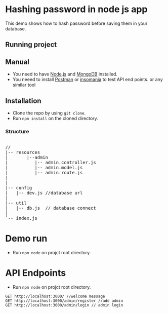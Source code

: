 # Hashing password in node js app

This demo shows how to hash password before saving them in your database.


## Running project

## Manual

* You need to have [Node.js](https://nodejs.org) and [MongoDB](https://www.mongodb.com) installed.
* You neeed to install [Postman](https://insomnia.rest) or [insomania](https://www.getpostman.com) to test  API end points. or any similar tool

## Installation

* Clone the repo by using ```git clone```.
* Run ```npm install``` on the cloned directory.

### Structure

<pre> 
//
|-- resources 
|       |--admin
|          |-- admin.controller.js
|          |-- admin.model.js
|          |-- admin.route.js
|  
|
|-- config
|   |-- dev.js //database url
|   
|-- util
|   |-- db.js  // database connect
|
`-- index.js
</pre> 
# Demo run
* Run ```npm node``` on projct root directory.

# API Endpoints

* Run ```npm node``` on projct root directory.


```
GET http://localhost:3000/ //welcome message
GET http://localhost:3000/admin/register //add admin 
GET http://localhost:3000/admin/login // admin login 

```
